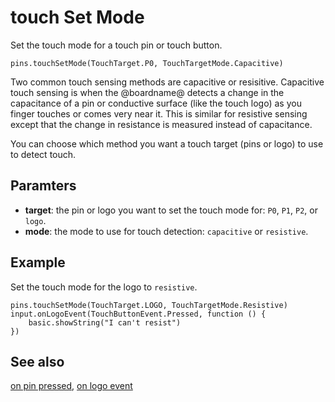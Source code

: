 # touch Set Mode

Set the touch mode for a touch pin or touch button.

```sig
pins.touchSetMode(TouchTarget.P0, TouchTargetMode.Capacitive)
```

Two common touch sensing methods are capacitive or resisitive. Capacitive touch sensing is when the @boardname@ detects a change in the capacitance of a pin or conductive surface (like the touch logo) as you finger touches or comes very near it. This is similar for resistive sensing except that the change in resistance is measured instead of capacitance.

You can choose which method you want a touch target (pins or logo) to use to detect touch.

## Paramters

* **target**: the pin or logo you want to set the touch mode for: ``P0``, ``P1``, ``P2``, or ``logo``.
* **mode**: the mode to use for touch detection: ``capacitive`` or ``resistive``.

## Example

Set the touch mode for the logo to ``resistive``.

```blocks
pins.touchSetMode(TouchTarget.LOGO, TouchTargetMode.Resistive)
input.onLogoEvent(TouchButtonEvent.Pressed, function () {
    basic.showString("I can't resist")
})
```

## See also

[on pin pressed](/reference/input/on-pin-pressed),
[on logo event](/reference/input/on-logo-event)